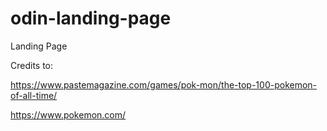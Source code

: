 # odin-landing-page
Landing Page


Credits to:

https://www.pastemagazine.com/games/pok-mon/the-top-100-pokemon-of-all-time/

https://www.pokemon.com/